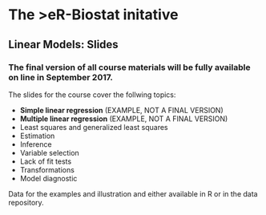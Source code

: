 # The >eR-Biostat initative
## Linear Models: Slides 
### The final version of all course materials will be fully available on line in September 2017. 

The slides for the course cover the follwing topics:

* **Simple linear regression** (EXAMPLE, NOT A FINAL VERSION)
* **Multiple linear regression** (EXAMPLE, NOT A FINAL VERSION)
* Least squares and generalized least squares
* Estimation
* Inference
* Variable selection
* Lack of fit tests
* Transformations
* Model diagnostic

Data for the examples and illustration and either available in R or in the data repository.

